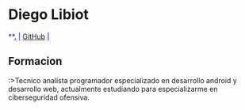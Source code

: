 # Diego Libiot

<span style="color:blue">**<a href="mailto:.">.</a>
|
<a href="https://github.com/Dirtyc00n" target="_blank">GitHub</a>
|
<!--<a href="" target="_blank">LinkedIn</a>**</span> -->



## **Formacion**

:>Tecnico analista programador especializado en desarrollo android y desarrollo web, actualmente estudiando para especializarme en ciberseguridad ofensiva.
          

          

